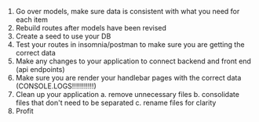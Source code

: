1. Go over models, make sure data is consistent with what you need for each item
2. Rebuild routes after models have been revised
3. Create a seed to use your DB
4. Test your routes in insomnia/postman to make sure you are getting the correct data
5. Make any changes to your application to connect backend and front end (api endpoints)
6. Make sure you are render your handlebar pages with the correct data (CONSOLE.LOGS!!!!!!!!!!!)
7. Clean up your application
  a. remove unnecessary files
  b. consolidate files that don't need to be separated
  c. rename files for clarity
8. Profit